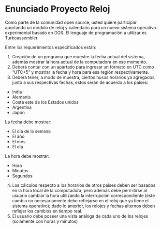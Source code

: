 ﻿# Enunciado Proyecto Reloj
Como parte de la comunidad open source, usted quiere participar aportando un módulo de reloj
y calendario para un nuevo sistema operativo experimental basado en DOS. El lenguaje de
programación a utilizar es Turboassembler.

Entre los requerimientos especificados están:
1. Creación de un programa que muestre la fecha actual del sistema, además mostrar la
hora actual de la computadora en ese momento.
2. Deberá contar con un apartado para ingresar un formato en UTC como “UTC+5” y
mostrar la fecha y hora para esa región respectivamente.
3. Deberá tener, a modo de muestra, ciertos husos horarios ya agregados, junto a sus
respectivas fechas, estos serán de acuerdo a los países:
* India
* Alemania
* Costa este de los Estados unidos
* Argentina
* Japón

La fecha debe mostrar:
* El día de la semana
* El año
* El mes
* El día

La hora debe mostrar:
* Hora
* Minutos
* Segundos
4. Los cálculos respecto a los horarios de otros países deben ser basados en la hora local
de la computadora, pero además debe permitirse al usuario cambiar la hora utilizando la
interrupción correspondiente (este cambio no necesariamente debe reflejarse en el reloj
que ya tiene el sistema operativo); dado lo anterior, los relojes y fechas alternos deben
reflejar los cambios en tiempo real.
5. El usuario debe poseer una vista análoga de cada uno de los relojes (solamente con
horas y minutos) 